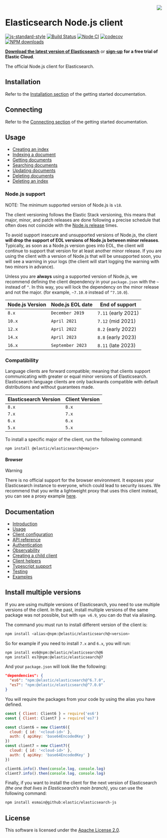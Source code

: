 <img align="right" width="auto" height="auto" src="https://www.elastic.co/static-res/images/elastic-logo-200.png">

# Elasticsearch Node.js client

[![js-standard-style](https://img.shields.io/badge/code%20style-standard-brightgreen.svg?style=flat)](http://standardjs.com/)  [![Build Status](https://badge.buildkite.com/15e4246eb268ea78f6e10aa90bce38c1abb0a4489e79f5a0ac.svg)](https://buildkite.com/elastic/elasticsearch-javascript-client-integration-tests/builds?branch=main)  [![Node CI](https://github.com/elastic/elasticsearch-js/actions/workflows/nodejs.yml/badge.svg)](https://github.com/elastic/elasticsearch-js/actions/workflows/nodejs.yml)  [![codecov](https://codecov.io/gh/elastic/elasticsearch-js/branch/master/graph/badge.svg)](https://codecov.io/gh/elastic/elasticsearch-js)  [![NPM downloads](https://img.shields.io/npm/dm/@elastic/elasticsearch.svg?style=flat)](https://www.npmjs.com/package/@elastic/elasticsearch)

**[Download the latest version of Elasticsearch](https://www.elastic.co/downloads/elasticsearch)**
or
**[sign-up](https://cloud.elastic.co/registration?elektra=en-ess-sign-up-page)**
**for a free trial of Elastic Cloud**.

The official Node.js client for Elasticsearch.

## Installation

Refer to the [Installation section](https://www.elastic.co/guide/en/elasticsearch/client/javascript-api/current/getting-started-js.html#_installation)
of the getting started documentation.

## Connecting

Refer to the [Connecting section](https://www.elastic.co/guide/en/elasticsearch/client/javascript-api/current/getting-started-js.html#_connecting)
of the getting started documentation.

## Usage

* [Creating an index](https://www.elastic.co/guide/en/elasticsearch/client/javascript-api/current/getting-started-js.html#_creating_an_index)
* [Indexing a document](https://www.elastic.co/guide/en/elasticsearch/client/javascript-api/current/getting-started-js.html#_indexing_documents)
* [Getting documents](https://www.elastic.co/guide/en/elasticsearch/client/javascript-api/current/getting-started-js.html#_getting_documents)
* [Searching documents](https://www.elastic.co/guide/en/elasticsearch/client/javascript-api/current/getting-started-js.html#_searching_documents)
* [Updating documents](https://www.elastic.co/guide/en/elasticsearch/client/javascript-api/current/getting-started-js.html#_updating_documents)
* [Deleting documents](https://www.elastic.co/guide/en/elasticsearch/client/javascript-api/current/getting-started-js.html#_deleting_documents)
* [Deleting an index](https://www.elastic.co/guide/en/elasticsearch/client/javascript-api/current/getting-started-js.html#_deleting_an_index)

### Node.js support

NOTE: The minimum supported version of Node.js is `v18`.

The client versioning follows the Elastic Stack versioning, this means that
major, minor, and patch releases are done following a precise schedule that
often does not coincide with the [Node.js release](https://nodejs.org/en/about/releases/) times.

To avoid support insecure and unsupported versions of Node.js, the
client **will drop the support of EOL versions of Node.js between minor releases**.
Typically, as soon as a Node.js version goes into EOL, the client will continue
to support that version for at least another minor release. If you are using the client
with a version of Node.js that will be unsupported soon, you will see a warning
in your logs (the client will start logging the warning with two minors in advance).

Unless you are **always** using a supported version of Node.js, 
we recommend defining the client dependency in your
`package.json` with the `~` instead of `^`. In this way, you will lock the
dependency on the minor release and not the major. (for example, `~7.10.0` instead
of `^7.10.0`).

| Node.js Version | Node.js EOL date | End of support         |
| --------------- |------------------| ---------------------- |
| `8.x`           | `December 2019`  | `7.11` (early 2021)    |
| `10.x`          | `April 2021`     | `7.12` (mid 2021)      |
| `12.x`          | `April 2022`     | `8.2` (early 2022)     |
| `14.x`          | `April 2023`     | `8.8` (early 2023)     |
| `16.x`          | `September 2023` | `8.11` (late 2023)     |

### Compatibility

Language clients are forward compatible; meaning that clients support communicating with greater or equal minor versions of Elasticsearch.
Elasticsearch language clients are only backwards compatible with default distributions and without guarantees made.

| Elasticsearch Version | Client Version |
| --------------------- |----------------|
| `8.x`                 | `8.x`          |
| `7.x`                 | `7.x`          |
| `6.x`                 | `6.x`          |
| `5.x`                 | `5.x`          |

To install a specific major of the client, run the following command:
```
npm install @elastic/elasticsearch@<major>
```

#### Browser

> [!WARNING]
> There is no official support for the browser environment. It exposes your Elasticsearch instance to everyone, which could lead to security issues.
We recommend that you write a lightweight proxy that uses this client instead, you can see a proxy example [here](./docs/examples/proxy).

## Documentation

* [Introduction](https://www.elastic.co/guide/en/elasticsearch/client/javascript-api/current/introduction.html)
* [Usage](https://www.elastic.co/guide/en/elasticsearch/client/javascript-api/current/client-connecting.html#client-usage)
* [Client configuration](https://www.elastic.co/guide/en/elasticsearch/client/javascript-api/current/client-configuration.html)
* [API reference](https://www.elastic.co/guide/en/elasticsearch/client/javascript-api/current/api-reference.html)
* [Authentication](https://www.elastic.co/guide/en/elasticsearch/client/javascript-api/current/client-connecting.html#authentication)
* [Observability](https://www.elastic.co/guide/en/elasticsearch/client/javascript-api/current/observability.html)
* [Creating a child client](https://www.elastic.co/guide/en/elasticsearch/client/javascript-api/current/child.html)
* [Client helpers](https://www.elastic.co/guide/en/elasticsearch/client/javascript-api/current/client-helpers.html)
* [Typescript support](https://www.elastic.co/guide/en/elasticsearch/client/javascript-api/current/typescript.html)
* [Testing](https://www.elastic.co/guide/en/elasticsearch/client/javascript-api/current/client-testing.html)
* [Examples](https://www.elastic.co/guide/en/elasticsearch/client/javascript-api/current/examples.html)

## Install multiple versions
If you are using multiple versions of Elasticsearch, you need to use multiple versions of the client. In the past, install multiple versions of the same package was not possible, but with `npm v6.9`, you can do that via aliasing.

The command you must run to install different version of the client is:

```sh
npm install <alias>@npm:@elastic/elasticsearch@<version>
```

So for example if you need to install `7.x` and `6.x`, you will run:

```sh
npm install es6@npm:@elastic/elasticsearch@6
npm install es7@npm:@elastic/elasticsearch@7
```

And your `package.json` will look like the following:

```json
"dependencies": {
  "es6": "npm:@elastic/elasticsearch@^6.7.0",
  "es7": "npm:@elastic/elasticsearch@^7.0.0"
}
```

You will require the packages from your code by using the alias you have defined.

```js
const { Client: Client6 } = require('es6')
const { Client: Client7 } = require('es7')

const client6 = new Client6({
  cloud: { id: '<cloud-id>' },
  auth: { apiKey: 'base64EncodedKey' }
})
const client7 = new Client7({
  cloud: { id: '<cloud-id>' },
  auth: { apiKey: 'base64EncodedKey' }
})

client6.info().then(console.log, console.log)
client7.info().then(console.log, console.log)
```

Finally, if you want to install the client for the next version of Elasticsearch
*(the one that lives in Elasticsearch’s main branch)*, you can use the following
command:

```sh
npm install esmain@github:elastic/elasticsearch-js
```

## License

This software is licensed under the [Apache License 2.0](./LICENSE).
